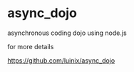 async_dojo
==========

asynchronous coding dojo using node.js

for more details

https://github.com/luinix/async_dojo


